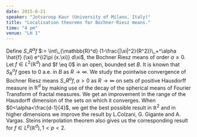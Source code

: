 ```yaml
---
date: 2015-8-21
speaker: "Jotsaroop Kaur (University of Milano, Italy)"
title: "Localisation theorems for Bochner-Riesz means."
time: "4 pm" 
venue: "LH 1"
---
```

Define $S\_R^\alpha f$ $:= \int\_{\mathbb{R}^d} (1-\frac{|\xi|^2}{R^2})\_+^\alpha \hat{f} (\xi) e^{i2\pi (x.\xi)} d\xi$, the Bochner Riesz means of order $\alpha \geq 0$. Let $f\in L^2(\mathbb{R}^d)$ and $f \eq 0$ in an open, bounded set $B.$ It is known that $S_R^\alpha f$ goes to 0 a.e. in $B$ as $R\rightarrow\infty.$ We study the pointwise convergence of Bochner Riesz means $S\_{R}^\alpha f, \alpha>0$ as $R \rightarrow \infty$ on sets of positive Hausdorff measure in $\mathbb{R}^d$ by making use of the decay of the spherical means of Fourier Transform of fractal measures. We get an improvement in the range of the Hausdorff dimension of the sets on which it converges. When $0<\alpha<\frac{d-1}{4}$, we get the best possible result in $\mathbb{R}^2$ and in higher dimensions we improve the result by L.Colzani, G. Gigante and A. Vargas. Steins interpolation theorem also gives us the corresponding result for $f\in L^p(\mathbb{R}^d), 1<p<2.$
